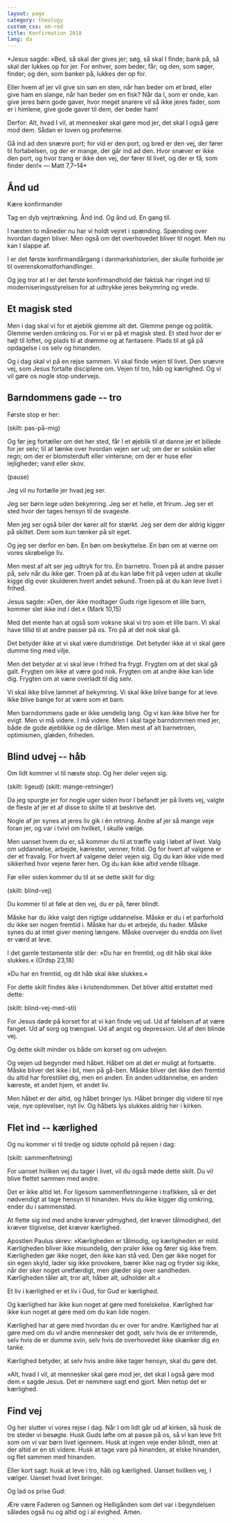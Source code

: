 ```yaml
---
layout: page
category: theology
custom_css: em-red
title: Konfirmation 2018 
lang: da
---
```


*Jesus sagde: »Bed, så skal der gives jer; søg, så skal I finde; bank på, så skal der lukkes op for jer. For enhver, som beder, får; og den, som søger, finder; og den, som banker på, lukkes der op for.

Eller hvem af jer vil give sin søn en sten, når han beder om et brød, eller give ham en slange, når han beder om en fisk? Når da I, som er onde, kan give jeres børn gode gaver, hvor meget snarere vil så ikke jeres fader, som er i himlene, give gode gaver til dem, der beder ham!

Derfor: Alt, hvad I vil, at mennesker skal gøre mod jer, det skal I også gøre mod dem. Sådan er loven og profeterne.

Gå ind ad den snævre port; for vid er den port, og bred er den vej, der fører til fortabelsen, og der er mange, der går ind ad den. Hvor snæver er ikke den port, og hvor trang er ikke den vej, der fører til livet, og der er få, som finder den!«
— Matt 7,7–14*


## Ånd ud

Kære konfirmander

Tag en dyb vejrtrækning. Ånd ind. Og ånd ud. En gang til.

I næsten to måneder nu har vi holdt vejret i spænding. Spænding over hvordan dagen bliver. Men også om det overhovedet bliver til noget. Men nu kan I slappe af.

I er det første konfirmandårgang i danmarkshistorien, der skulle forholde jer til overenskomstforhandlinger.

Og jeg tror at I er det første konfirmandhold der faktisk har ringet ind til moderniseringsstyrelsen for at udtrykke jeres bekymring og vrede.


## Et magisk sted

Men i dag skal vi for et øjeblik glemme alt det. Glemme penge og politik. Glemme verden omkring os. For vi er på et magisk sted. Et sted hvor der er højt til loftet, og plads til at drømme og at fantasere. Plads til at gå på opdagelse i os selv og hinanden.

Og i dag skal vi på en rejse sammen. Vi skal finde vejen til livet. Den snævre vej, som Jesus fortalte disciplene om. Vejen til tro, håb og kærlighed. Og vi vil gøre os nogle stop undervejs.


## Barndommens gade -- tro

Første stop er her:

(skilt: pas-på-mig)

Og før jeg fortæller om det her sted, får I et øjeblik til at danne jer et billede for jer selv; til at tænke over hvordan vejen ser ud; om der er solskin eller regn; om der er blomsterduft eller vintersne; om der er huse eller lejligheder; vand eller skov.

(pause)

Jeg vil nu fortælle jer hvad jeg ser.

Jeg ser børn lege uden bekymring. Jeg ser et helle, et frirum. Jeg ser et sted hvor der tages hensyn til de svageste.

Men jeg ser også biler der kører alt for stærkt. Jeg ser dem der aldrig kigger på skiltet. Dem som kun tænker på sit eget.

Og jeg ser derfor en bøn. En bøn om beskyttelse. En bøn om at værne om vores skrøbelige liv.

Men mest af alt ser jeg udtryk for tro. En barnetro. Troen på at andre passer på, selv når du ikke gør. Troen på at du kan løbe frit på vejen uden at skulle kigge dig over skulderen hvert andet sekund. Troen på at du kan leve livet i frihed.

Jesus sagde: »Den, der ikke modtager Guds rige ligesom et lille barn, kommer slet ikke ind i det.« (Mark 10,15)

Med det mente han at også som voksne skal vi tro som et lille barn. Vi skal have tillid til at andre passer på os. Tro på at det nok skal gå.

Det betyder ikke at vi skal være dumdristige. Det betyder ikke at vi skal gøre dumme ting med vilje.

Men det betyder at vi skal leve i frihed fra frygt. Frygten om at det skal gå galt. Frygten om ikke at være god nok. Frygten om at andre ikke kan lide dig. Frygten om at være overladt til dig selv.

Vi skal ikke blive lammet af bekymring. Vi skal ikke blive bange for at leve. Ikke blive bange for at være som et barn.

Men barndommens gade er ikke uendelig lang. Og vi kan ikke blive her for evigt. Men vi må videre. I må videre. Men I skal tage barndommen med jer, både de gode øjeblikke og de dårlige. Men mest af alt barnetroen, optimismen, glæden, friheden.


## Blind udvej -- håb

Om lidt kommer vi til næste stop. Og her deler vejen sig.

(skilt: ligeud) (skilt: mange-retninger)

Da jeg spurgte jer for nogle uger siden hvor I befandt jer på livets vej, valgte de fleste af jer et af disse to skilte til at beskrive det.

Nogle af jer synes at jeres liv gik i én retning. Andre af jer så mange veje foran jer, og var i tvivl om hvilket, I skulle vælge.

Men uanset hvem du er, så kommer du til at træffe valg i løbet af livet. Valg om uddannelse, arbejde, kærester, venner, fritid. Og for hvert af valgene er der et fravalg. For hvert af valgene deler vejen sig. Og du kan ikke vide med sikkerhed hvor vejene fører hen. Og du kan ikke altid vende tilbage.

Før eller siden kommer du til at se dette skilt for dig:

(skilt: blind-vej)

Du kommer til at føle at den vej, du er på, fører blindt.

Måske har du ikke valgt den rigtige uddannelse. Måske er du i et parforhold du ikke ser nogen fremtid i. Måske har du et arbejde, du hader. Måske synes du at intet giver mening længere. Måske overvejer du endda om livet er værd at leve.

I det gamle testamente står der: »Du har en fremtid, og dit håb skal ikke slukkes.« (Ordsp 23,18)

»Du har en fremtid, og dit håb skal ikke slukkes.«

For dette skilt findes ikke i kristendommen. Det bliver altid erstattet med dette:

(skilt: blind-vej-med-sti)

For Jesus døde på korset for at vi kan finde vej ud. Ud af følelsen af at være fanget. Ud af sorg og trængsel. Ud af angst og depression. Ud af den blinde vej.

Og dette skilt minder os både om korset og om udvejen.

Og vejen ud begynder med håbet. Håbet om at det er muligt at fortsætte. Måske bliver det ikke i bil, men på gå-ben. Måske bliver det ikke den fremtid du altid har forestillet dig, men en anden. En anden uddannelse, en anden kæreste, et andet hjem, et andet liv.

Men håbet er der altid, og håbet bringer lys. Håbet bringer dig videre til nye veje, nye oplevelser, nyt liv. Og håbets lys slukkes aldrig her i kirken.


## Flet ind -- kærlighed

Og nu kommer vi til tredje og sidste ophold på rejsen i dag:

(skilt: sammenfletning)

For uanset hvilken vej du tager i livet, vil du også møde dette skilt. Du vil blive flettet sammen med andre.

Det er ikke altid let. For ligesom sammenfletningerne i trafikken, så er det nødvendigt at tage hensyn til hinanden. Hvis du ikke kigger dig omkring, ender du i sammenstød.

At flette sig ind med andre kræver ydmyghed, det kræver tålmodighed, det kræver tilgivelse, det kræver kærlighed.

Apostlen Paulus skrev: »Kærligheden er tålmodig, og kærligheden er mild. Kærligheden bliver ikke misundelig, den praler ikke og fører sig ikke frem. Kærligheden gør ikke noget, den ikke kan stå ved. Den gør ikke noget for sin egen skyld, lader sig ikke provokere, bærer ikke nag og fryder sig ikke, når der sker noget uretfærdigt, men glæder sig over sandheden. Kærligheden tåler alt, tror alt, håber alt, udholder alt.«

Et liv i kærlighed er et liv i Gud, for Gud er kærlighed.

Og kærlighed har ikke kun noget at gøre med forelskelse. Kærlighed har ikke kun noget at gøre med om du kan lide nogen.

Kærlighed har at gøre med hvordan du er over for andre. Kærlighed har at gøre med om du vil andre mennesker det godt, selv hvis de er irriterende, selv hvis de er dumme svin, selv hvis de overhovedet ikke skænker dig en tanke.

Kærlighed betyder, at selv hvis andre ikke tager hensyn, skal du gøre det.

»Alt, hvad I vil, at mennesker skal gøre mod jer, det skal I også gøre mod dem.« sagde Jesus. Det er nemmere sagt end gjort. Men netop det er kærlighed.


## Find vej

Og her slutter vi vores rejse i dag. Når I om lidt går ud af kirken, så husk de tre steder vi besøgte. Husk Guds løfte om at passe på os, så vi kan leve frit som om vi var børn livet igennem. Husk at ingen veje ender blindt, men at der altid er en sti videre. Husk at tage vare på hinanden, at elske hinanden, og flet sammen med hinanden.

Eller kort sagt: husk at leve i tro, håb og kærlighed. Uanset hvilken vej, I vælger. Uanset hvad livet bringer.

Og lad os prise Gud:

Ære være Faderen og Sønnen og Helligånden
som det var i begyndelsen
således også nu og altid
og i al evighed. Amen.
